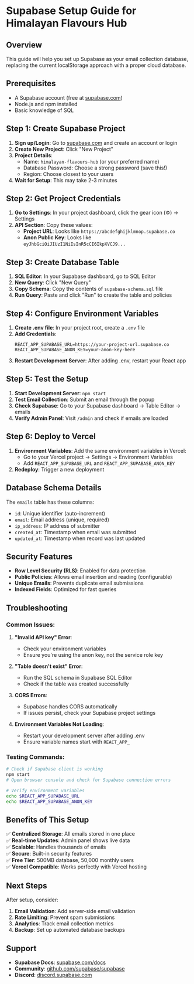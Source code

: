 # Supabase Setup Guide for Himalayan Flavours Hub

## Overview
This guide will help you set up Supabase as your email collection database, replacing the current localStorage approach with a proper cloud database.

## Prerequisites
- A Supabase account (free at [supabase.com](https://supabase.com))
- Node.js and npm installed
- Basic knowledge of SQL

## Step 1: Create Supabase Project

1. **Sign up/Login**: Go to [supabase.com](https://supabase.com) and create an account or login
2. **Create New Project**: Click "New Project"
3. **Project Details**:
   - Name: `himalayan-flavours-hub` (or your preferred name)
   - Database Password: Choose a strong password (save this!)
   - Region: Choose closest to your users
4. **Wait for Setup**: This may take 2-3 minutes

## Step 2: Get Project Credentials

1. **Go to Settings**: In your project dashboard, click the gear icon (⚙️) → Settings
2. **API Section**: Copy these values:
   - **Project URL**: Looks like `https://abcdefghijklmnop.supabase.co`
   - **Anon Public Key**: Looks like `eyJhbGciOiJIUzI1NiIsInR5cCI6IkpXVCJ9...`

## Step 3: Create Database Table

1. **SQL Editor**: In your Supabase dashboard, go to SQL Editor
2. **New Query**: Click "New Query"
3. **Copy Schema**: Copy the contents of `supabase-schema.sql` file
4. **Run Query**: Paste and click "Run" to create the table and policies

## Step 4: Configure Environment Variables

1. **Create .env file**: In your project root, create a `.env` file
2. **Add Credentials**:
   ```env
   REACT_APP_SUPABASE_URL=https://your-project-url.supabase.co
   REACT_APP_SUPABASE_ANON_KEY=your-anon-key-here
   ```
3. **Restart Development Server**: After adding .env, restart your React app

## Step 5: Test the Setup

1. **Start Development Server**: `npm start`
2. **Test Email Collection**: Submit an email through the popup
3. **Check Supabase**: Go to your Supabase dashboard → Table Editor → emails
4. **Verify Admin Panel**: Visit `/admin` and check if emails are loaded

## Step 6: Deploy to Vercel

1. **Environment Variables**: Add the same environment variables in Vercel:
   - Go to your Vercel project → Settings → Environment Variables
   - Add `REACT_APP_SUPABASE_URL` and `REACT_APP_SUPABASE_ANON_KEY`
2. **Redeploy**: Trigger a new deployment

## Database Schema Details

The `emails` table has these columns:
- `id`: Unique identifier (auto-increment)
- `email`: Email address (unique, required)
- `ip_address`: IP address of submitter
- `created_at`: Timestamp when email was submitted
- `updated_at`: Timestamp when record was last updated

## Security Features

- **Row Level Security (RLS)**: Enabled for data protection
- **Public Policies**: Allows email insertion and reading (configurable)
- **Unique Emails**: Prevents duplicate email submissions
- **Indexed Fields**: Optimized for fast queries

## Troubleshooting

### Common Issues:

1. **"Invalid API key" Error**:
   - Check your environment variables
   - Ensure you're using the anon key, not the service role key

2. **"Table doesn't exist" Error**:
   - Run the SQL schema in Supabase SQL Editor
   - Check if the table was created successfully

3. **CORS Errors**:
   - Supabase handles CORS automatically
   - If issues persist, check your Supabase project settings

4. **Environment Variables Not Loading**:
   - Restart your development server after adding .env
   - Ensure variable names start with `REACT_APP_`

### Testing Commands:

```bash
# Check if Supabase client is working
npm start
# Open browser console and check for Supabase connection errors

# Verify environment variables
echo $REACT_APP_SUPABASE_URL
echo $REACT_APP_SUPABASE_ANON_KEY
```

## Benefits of This Setup

✅ **Centralized Storage**: All emails stored in one place  
✅ **Real-time Updates**: Admin panel shows live data  
✅ **Scalable**: Handles thousands of emails  
✅ **Secure**: Built-in security features  
✅ **Free Tier**: 500MB database, 50,000 monthly users  
✅ **Vercel Compatible**: Works perfectly with Vercel hosting  

## Next Steps

After setup, consider:
1. **Email Validation**: Add server-side email validation
2. **Rate Limiting**: Prevent spam submissions
3. **Analytics**: Track email collection metrics
4. **Backup**: Set up automated database backups

## Support

- **Supabase Docs**: [supabase.com/docs](https://supabase.com/docs)
- **Community**: [github.com/supabase/supabase](https://github.com/supabase/supabase)
- **Discord**: [discord.supabase.com](https://discord.supabase.com)
